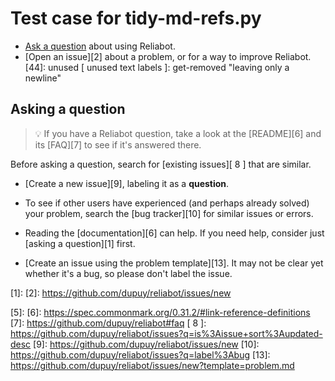 # Test case for tidy-md-refs.py

- [Ask a question](#asking-a-question) about using Reliabot.
- [Open an issue][2] about a problem, or for a way to improve Reliabot.
[44]: unused
[
 unused text labels
]: get-removed "leaving only a newline"

## Asking a question

> 💡 If you have a Reliabot question, take a look at the [README][6] and its
> [FAQ][7] to see if it's answered there.

Before asking a question, search for [existing issues][
 8
] that are similar.

- [Create a new issue][9], labeling it as a **question**.

- To see if other users have experienced (and perhaps already solved) your
  problem, search the [bug tracker][10] for similar issues or errors.
- Reading the [documentation][6] can help. If you need help, consider just
  [asking a question][1] first.

[3]: [4]:

- [Create an issue using the problem template][13]. It may not be clear yet
  whether it's a bug, so please don't label the issue.

[1]:
[2]: https://github.com/dupuy/reliabot/issues/new

[5]:
[6]: https://spec.commonmark.org/0.31.2/#link-reference-definitions
[7]:
https://github.com/dupuy/reliabot#faq
[
 8
]: https://github.com/dupuy/reliabot/issues?q=is%3Aissue+sort%3Aupdated-desc
[9]: https://github.com/dupuy/reliabot/issues/new
[10]: https://github.com/dupuy/reliabot/issues?q=label%3Abug
[13]: https://github.com/dupuy/reliabot/issues/new?template=problem.md
